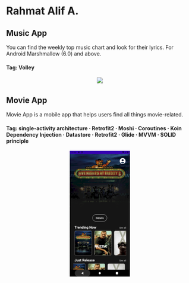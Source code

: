 # Rahmat Alif A.

## Music App

You can find the weekly top music chart and look for their lyrics. For Android Marshmallow (6.0) and above.
#### Tag: Volley

<p align="center"><img src="https://user-images.githubusercontent.com/60184727/148392645-cad58931-2f80-4acb-a8fa-12559a04c4df.jpg" width="32%"/></p>


## Movie App

Movie App is a mobile app that helps users find all things movie-related.
#### Tag: single-activity architecture · Retrofit2 · Moshi · Coroutines · Koin Dependency Injection · Datastore · Retrofit2 · Glide · MVVM · SOLID principle

<p align="center"><img src="https://github.com/k900s10/SyngryChallenges/blob/challenge5/outputs/index.png" width="32%"/></p>

